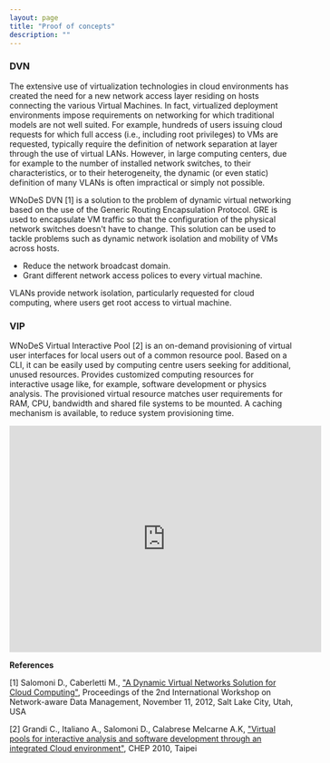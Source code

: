 ```yaml
---
layout: page
title: "Proof of concepts"
description: ""
---
```



### DVN

The extensive use of virtualization technologies in cloud environments has created the need for a new network access layer residing on hosts connecting the various Virtual Machines.
In fact, virtualized deployment environments impose requirements on networking for which traditional models are not well suited.
For example, hundreds of users issuing cloud requests for which full access (i.e., including root privileges) to VMs are requested, typically require the definition of network separation at layer through the use of virtual LANs.
However, in large computing centers, due for example to the number of installed network switches, to their characteristics, or to their heterogeneity, the dynamic (or even static) definition of many VLANs is often impractical or simply not possible.

WNoDeS DVN [1] is a solution to the problem of dynamic virtual networking based on the use of the Generic Routing Encapsulation Protocol.
GRE is used to encapsulate VM traffic so that the configuration of the physical network switches doesn't have to change.
This solution can be used to tackle problems such as dynamic network isolation and mobility of VMs across hosts.

* Reduce the network broadcast domain.
* Grant different network access polices to every virtual machine.

VLANs provide network isolation, particularly requested for cloud computing, where users get root access to virtual machine.

### VIP

WNoDeS Virtual Interactive Pool [2] is an on-demand provisioning of virtual user interfaces for local users out of a common resource pool.
Based on a CLI, it can be easily used by computing centre users seeking for additional, unused resources.
Provides customized computing resources for interactive usage like, for example, software development or physics analysis.
The provisioned virtual resource matches user requirements for RAM, CPU, bandwidth and shared file systems to be mounted.
A caching mechanism is available, to reduce system provisioning time.

<iframe src="http://prezi.com/embed/9dyfwjybq9b-/?bgcolor=ffffff&amp;lock_to_path=0&amp;autoplay=0&amp;autohide_ctrls=0&amp;features=undefined&amp;disabled_features=undefined" width="550" height="400" frameBorder="0"></iframe>



**References**

[1] Salomoni D., Caberletti M., ["A Dynamic Virtual Networks Solution for Cloud Computing"](http://www.computer.org/csdl/proceedings/sccompanion/2012/4956/00/4956a526-abs.html), Proceedings of the 2nd International Workshop on Network-aware Data Management, November 11, 2012, Salt Lake City, Utah, USA

[2] Grandi C., Italiano A., Salomoni D., Calabrese Melcarne A.K, ["Virtual pools for interactive analysis and software development through an integrated Cloud environment"](http://web2.infn.it/wnodes/download/CHEP10-Grandi-VIP-101019.pdf), CHEP 2010, Taipei

